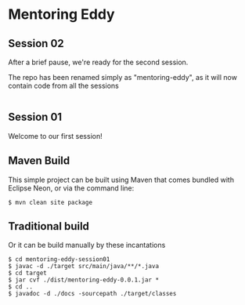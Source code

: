 # Mentoring Eddy

## Session 02

After a brief pause, we're ready for the second session.

The repo has been renamed simply as "mentoring-eddy", as it will now contain code from all the sessions

```

```


## Session 01

Welcome to our first session!

## Maven Build

This simple project can be built using Maven that comes bundled with Eclipse Neon, or via the command line:

```
$ mvn clean site package

```

## Traditional build

Or it can be build manually by these incantations

```
$ cd mentoring-eddy-session01
$ javac -d ./target src/main/java/**/*.java
$ cd target
$ jar cvf ./dist/mentoring-eddy-0.0.1.jar *
$ cd ..
$ javadoc -d ./docs -sourcepath ./target/classes
```



